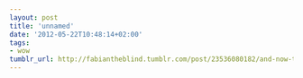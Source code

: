 ```yaml
---
layout: post
title: 'unnamed'
date: '2012-05-22T10:48:14+02:00'
tags:
- wow
tumblr_url: http://fabiantheblind.tumblr.com/post/23536080182/and-now-the-futuristic-gesture-driven-computer
---
```

